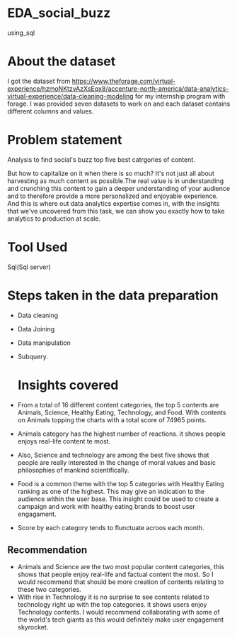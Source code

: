 # EDA_social_buzz
using_sql

# About the dataset
I got the dataset from https://www.theforage.com/virtual-experience/hzmoNKtzvAzXsEqx8/accenture-north-america/data-analytics-virtual-experience/data-cleaning-modeling for my internship program with forage. I was provided seven datasets to work on and each dataset contains different columns and values.

# Problem statement
Analysis to find social's buzz top five best catrgories of content.

But how to capitalize on it when there is so much?
It's not just all about harvesting as much content as possible.The real value is in understanding and crunching this content to gain a deeper understanding of your audience and to therefore provide a more personalized and enjoyable experience. And this is where out data analytics expertise comes in, with the insights that we've uncovered from this task, we can show you exactly how to take analytics to production at scale.

# Tool Used
Sql(Sql server)

# Steps taken in the data preparation
- Data cleaning
- Data Joining
- Data manipulation
- Subquery.

  # Insights covered
- From a total of 16 different content categories, the top 5 contents are Animals, Science, Healthy Eating, Technology, and Food. With contents on Animals topping the charts with a total score of 74965 points.
- Animals category has the highest number of reactions. it shows people enjoys real-life content te most.
-  Also, Science and technology are among the best five shows that people are really interested in the change of moral values and basic philosophies of mankind scientifically.
-  Food is a common theme with the top 5 categories with Healthy Eating ranking as one of the highest. This may give an indication to the audience within the user base. This insight could be used to create a campaign and work with healthy eating brands to boost user engagament.
-  Score by each category tends to flunctuate acroos each month.

## Recommendation
- Animals and Science are the two most popular content categories, this shows that people enjoy real-life and factual content the most. So I would recommend that should be more creation of contents relating to these two categories.
- With rise in Technology it is no surprise to see contents related to technology right up with the top categories. it shows users enjoy Technology contents. I would recommend collaborating with some of the world's tech giants as this would definitely make user engagement skyrocket.
